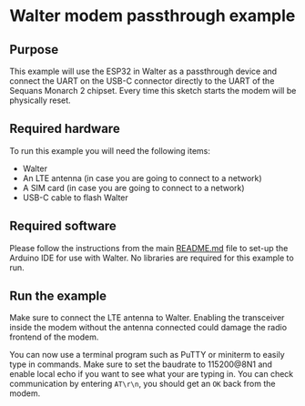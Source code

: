 # Walter modem passthrough example

## Purpose

This example will use the ESP32 in Walter as a passthrough device and connect
the UART on the USB-C connector directly to the UART of the Sequans Monarch 2
chipset. Every time this sketch starts the modem will be physically reset.

## Required hardware 

To run this example you will need the following items:
- Walter
- An LTE antenna (in case you are going to connect to a network)
- A SIM card (in case you are going to connect to a network)
- USB-C cable to flash Walter

## Required software

Please follow the instructions from the main [README.md](../../README.md) file 
to set-up the Arduino IDE for use with Walter. No libraries are required for
this example to run.

## Run the example

Make sure to connect the LTE antenna to Walter. Enabling the transceiver inside
the modem without the antenna connected could damage the radio frontend of the
modem.

You can now use a terminal program such as PuTTY or miniterm to easily type in
commands. Make sure to set the baudrate to 115200@8N1 and enable local echo if
you want to see what your are typing in. You can check communication by entering
`AT\r\n`, you should get an `OK` back from the modem. 